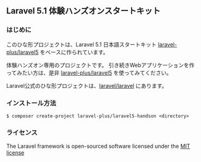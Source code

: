 ## Laravel 5.1 体験ハンズオンスタートキット

### はじめに

このひな形プロジェクトは、Laravel 5.1 日本語スタートキット [laravel-plus/laravel5](https://github.com/laraveltokyo/l5-startkit) をベースに作られています。

体験ハンズオン専用のプロジェクトです。
引き続きWebアプリケーションを作ってみたい方は、是非 [laravel-plus/laravel5](https://github.com/laraveltokyo/l5-startkit) を使ってみてください。

Laravel公式のひな形プロジェクトは、[laravel/laravel](https://github.com/laravel/laravel) にあります。

### インストール方法

```Console
$ composer create-project laravel-plus/laravel5-handson <directory>
```

### ライセンス

The Laravel framework is open-sourced software licensed under the [MIT license](http://opensource.org/licenses/MIT)
